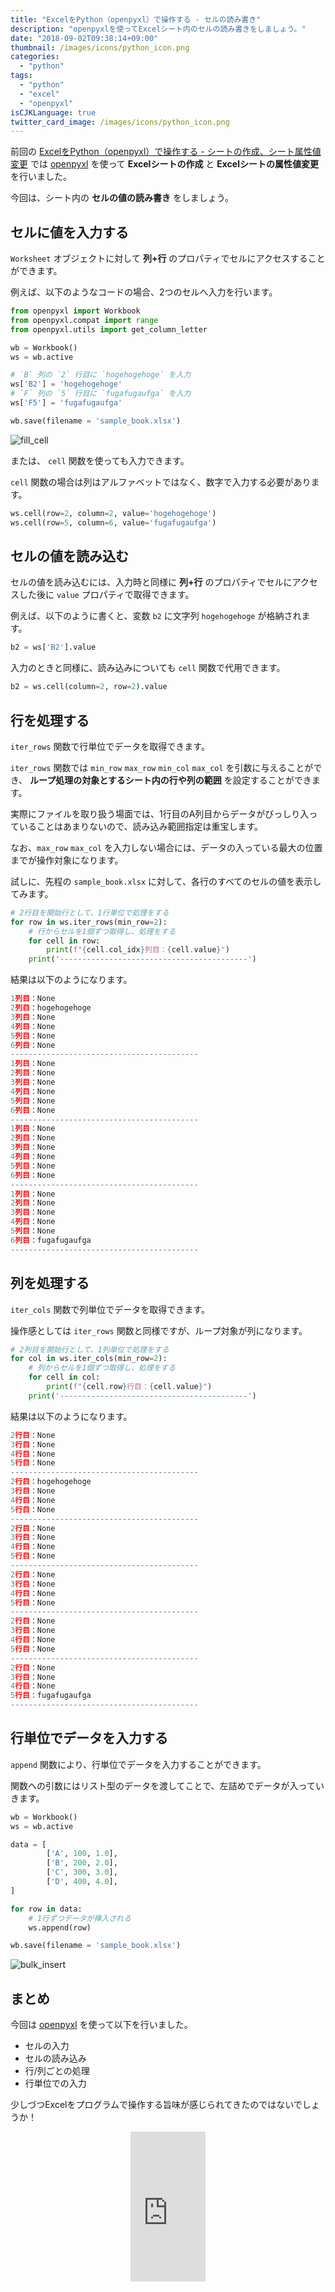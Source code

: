 ```yaml
---
title: "ExcelをPython（openpyxl）で操作する - セルの読み書き"
description: "openpyxlを使ってExcelシート内のセルの読み書きをしましょう。"
date: "2018-09-02T09:38:14+09:00"
thumbnail: /images/icons/python_icon.png
categories:
  - "python"
tags:
  - "python"
  - "excel"
  - "openpyxl"
isCJKLanguage: true
twitter_card_image: /images/icons/python_icon.png
---
```


前回の [ExcelをPython（openpyxl）で操作する - シートの作成、シート属性値変更](/post/python/sheet-excel-with-openpyxl/) では [openpyxl](https://openpyxl.readthedocs.io/en/stable/index.html) を使って **Excelシートの作成** と **Excelシートの属性値変更** を行いました。

今回は、シート内の **セルの値の読み書き** をしましょう。

## セルに値を入力する

`Worksheet` オブジェクトに対して **列+行** のプロパティでセルにアクセスすることができます。

例えば、以下のようなコードの場合、2つのセルへ入力を行います。

```python
from openpyxl import Workbook
from openpyxl.compat import range
from openpyxl.utils import get_column_letter

wb = Workbook()
ws = wb.active

# `B` 列の `2` 行目に `hogehogehoge` を入力
ws['B2'] = 'hogehogehoge'
# `F` 列の `5` 行目に `fugafugaufga` を入力
ws['F5'] = 'fugafugaufga'

wb.save(filename = 'sample_book.xlsx')
```

![fill_cell](/images/20180902/fill_cell.png)

または、 `cell` 関数を使っても入力できます。

`cell` 関数の場合は列はアルファベットではなく、数字で入力する必要があります。

```python
ws.cell(row=2, column=2, value='hogehogehoge')
ws.cell(row=5, column=6, value='fugafugaufga')
```

## セルの値を読み込む

セルの値を読み込むには、入力時と同様に **列+行** のプロパティでセルにアクセスした後に `value` プロパティで取得できます。

例えば、以下のように書くと、変数 `b2` に文字列 `hogehogehoge` が格納されます。

```python
b2 = ws['B2'].value
```

入力のときと同様に、読み込みについても `cell` 関数で代用できます。

```python
b2 = ws.cell(column=2, row=2).value
```

## 行を処理する

`iter_rows` 関数で行単位でデータを取得できます。

`iter_rows` 関数では `min_row` `max_row` `min_col` `max_col` を引数に与えることができ、
**ループ処理の対象とするシート内の行や列の範囲** を設定することができます。

実際にファイルを取り扱う場面では、1行目のA列目からデータがびっしり入っていることはあまりないので、読み込み範囲指定は重宝します。

なお、`max_row` `max_col` を入力しない場合には、データの入っている最大の位置までが操作対象になります。

試しに、先程の `sample_book.xlsx` に対して、各行のすべてのセルの値を表示してみます。

```python
# 2行目を開始行として、1行単位で処理をする
for row in ws.iter_rows(min_row=2):
    # 行からセルを1個ずつ取得し、処理をする
    for cell in row:
        print(f"{cell.col_idx}列目：{cell.value}")
    print('------------------------------------------')
```

結果は以下のようになります。

```python
1列目：None
2列目：hogehogehoge
3列目：None
4列目：None
5列目：None
6列目：None
------------------------------------------
1列目：None
2列目：None
3列目：None
4列目：None
5列目：None
6列目：None
------------------------------------------
1列目：None
2列目：None
3列目：None
4列目：None
5列目：None
6列目：None
------------------------------------------
1列目：None
2列目：None
3列目：None
4列目：None
5列目：None
6列目：fugafugaufga
------------------------------------------
```

## 列を処理する

`iter_cols` 関数で列単位でデータを取得できます。

操作感としては `iter_rows` 関数と同様ですが、ループ対象が列になります。

```python
# 2列目を開始行として、1列単位で処理をする
for col in ws.iter_cols(min_row=2):
    # 列からセルを1個ずつ取得し、処理をする
    for cell in col:
        print(f"{cell.row}行目：{cell.value}")
    print('------------------------------------------')
```

結果は以下のようになります。

```python
2行目：None
3行目：None
4行目：None
5行目：None
------------------------------------------
2行目：hogehogehoge
3行目：None
4行目：None
5行目：None
------------------------------------------
2行目：None
3行目：None
4行目：None
5行目：None
------------------------------------------
2行目：None
3行目：None
4行目：None
5行目：None
------------------------------------------
2行目：None
3行目：None
4行目：None
5行目：None
------------------------------------------
2行目：None
3行目：None
4行目：None
5行目：fugafugaufga
------------------------------------------
```

## 行単位でデータを入力する

`append` 関数により、行単位でデータを入力することができます。

関数への引数にはリスト型のデータを渡してことで、左詰めでデータが入っていきます。

```python
wb = Workbook()
ws = wb.active

data = [
        ['A', 100, 1.0],
        ['B', 200, 2.0],
        ['C', 300, 3.0],    
        ['D', 400, 4.0],        
]

for row in data:
    # 1行ずつデータが挿入される
    ws.append(row)

wb.save(filename = 'sample_book.xlsx')
```

![bulk_insert](/images/20180902/bulk_insert.png)

## まとめ

今回は [openpyxl](https://openpyxl.readthedocs.io/en/stable/index.html) を使って以下を行いました。

* セルの入力
* セルの読み込み
* 行/列ごとの処理
* 行単位での入力

少しづつExcelをプログラムで操作する旨味が感じられてきたのではないでしょうか！

<div align="center">
<iframe style="width:120px;height:240px;" marginwidth="0" marginheight="0" scrolling="no" frameborder="0" src="https://rcm-fe.amazon-adsystem.com/e/cm?ref=qf_sp_asin_til&t=soudegesu-22&m=amazon&o=9&p=8&l=as1&IS2=1&detail=1&asins=487311778X&linkId=dead5d9ca736c61a64b07ba1b39b3222&bc1=ffffff&lt1=_blank&fc1=333333&lc1=0066c0&bg1=ffffff&f=ifr">
</iframe>
</div><br>
